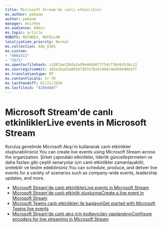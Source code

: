 ```yaml
---
title: Microsoft Stream'de canlı etkinlikler
ms.author: pebaum
author: pebaum
manager: mnirkhe
ms.audience: Admin
ms.topic: article
ROBOTS: NOINDEX, NOFOLLOW
localization_priority: Normal
ms.collection: Adm_O365
ms.custom:
- "9001511"
- "3571"
ms.openlocfilehash: c2d87ae326da3a99e46b0d71f5dcf3b48cb16c22
ms.sourcegitcommit: a92e2bad1e89367307e78a514b8c4e456640daff
ms.translationtype: MT
ms.contentlocale: tr-TR
ms.lasthandoff: 02/21/2020
ms.locfileid: "42564607"
---
```

# <a name="live-events-in-microsoft-stream"></a><span data-ttu-id="97bb0-102">Microsoft Stream'de canlı etkinlikler</span><span class="sxs-lookup"><span data-stu-id="97bb0-102">Live events in Microsoft Stream</span></span>

<span data-ttu-id="97bb0-103">Kuruluş genelinde Microsoft Akışı'nı kullanarak canlı etkinlikler oluşturabilirsiniz.</span><span class="sxs-lookup"><span data-stu-id="97bb0-103">You can create live events using Microsoft Stream across the organization.</span></span> <span data-ttu-id="97bb0-104">Şirket çapındaki etkinlikler, liderlik güncelleştirmeleri ve daha fazlası gibi çeşitli senaryolar için canlı etkinlikler zamanlayabilir, üretebilir ve teslim edebilirsiniz.</span><span class="sxs-lookup"><span data-stu-id="97bb0-104">You can schedule, produce, and deliver live events for a variety of scenarios such as company-wide events, leadership updates, and more.</span></span>

- [<span data-ttu-id="97bb0-105">Microsoft Stream'de canlı etkinlikler</span><span class="sxs-lookup"><span data-stu-id="97bb0-105">Live events in Microsoft Stream</span></span>](https://docs.microsoft.com/stream/live-event-overview)
- [<span data-ttu-id="97bb0-106">Microsoft Stream'de canlı etkinlik oluşturma</span><span class="sxs-lookup"><span data-stu-id="97bb0-106">Create a live event in Microsoft Stream</span></span>](https://docs.microsoft.com/stream/live-create-event)
- [<span data-ttu-id="97bb0-107">Microsoft Teams canlı etkinlikleri ile başlayın</span><span class="sxs-lookup"><span data-stu-id="97bb0-107">Get started with Microsoft Teams live events</span></span>](https://support.office.com/article/get-started-with-microsoft-teams-live-events-d077fec2-a058-483e-9ab5-1494afda578a)
- [<span data-ttu-id="97bb0-108">Microsoft Stream'de canlı akış için kodlayıcıları yapılandırın</span><span class="sxs-lookup"><span data-stu-id="97bb0-108">Configure encoders for live streaming in Microsoft Stream</span></span>](https://docs.microsoft.com/stream/live-encoder-setup)
